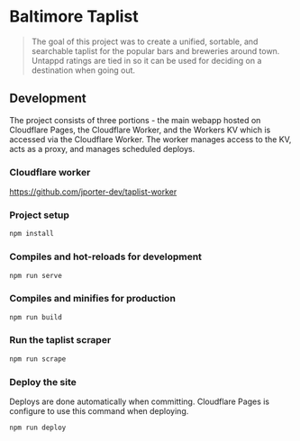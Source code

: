 # Baltimore Taplist

> The goal of this project was to create a unified, sortable, and searchable taplist for the popular bars and breweries around town. Untappd ratings are tied in so it can be used for deciding on a destination when going out.


## Development

The project consists of three portions - the main webapp hosted on Cloudflare Pages, the Cloudflare Worker, and the Workers KV which is accessed via the Cloudflare Worker. The worker manages access to the KV, acts as a proxy, and manages scheduled deploys.

### Cloudflare worker

<https://github.com/jporter-dev/taplist-worker>

### Project setup

```bash
npm install
```

### Compiles and hot-reloads for development

```bash
npm run serve
```

### Compiles and minifies for production

```bash
npm run build
```

### Run the taplist scraper

```bash
npm run scrape
```

### Deploy the site

Deploys are done automatically when committing. Cloudflare Pages is configure to use this command when deploying.

```bash
npm run deploy
```
